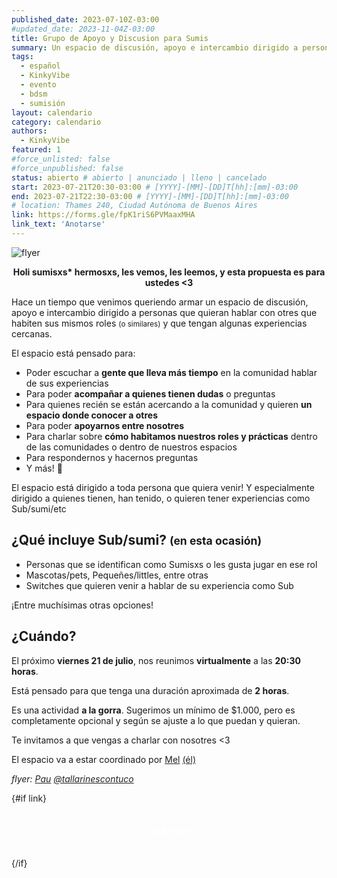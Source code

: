 ```yaml
---
published_date: 2023-07-10Z-03:00
#updated_date: 2023-11-04Z-03:00
title: Grupo de Apoyo y Discusion para Sumis
summary: Un espacio de discusión, apoyo e intercambio dirigido a personas que quieran hablar con otres que habiten sus mismos roles (o similares) y que tengan algunas experiencias cercanas.
tags: 
  - español
  - KinkyVibe
  - evento
  - bdsm
  - sumisión
layout: calendario
category: calendario
authors:
  - KinkyVibe
featured: 1
#force_unlisted: false
#force_unpublished: false
status: abierto # abierto | anunciado | lleno | cancelado
start: 2023-07-21T20:30-03:00 # [YYYY]-[MM]-[DD]T[hh]:[mm]-03:00
end: 2023-07-21T22:30-03:00 # [YYYY]-[MM]-[DD]T[hh]:[mm]-03:00
# location: Thames 240, Ciudad Autónoma de Buenos Aires
link: https://forms.gle/fpK1riS6PVMaaxMHA
link_text: 'Anotarse'
---
```


<script>
  import flyer from '$lib/posts/media/grupo-de-apoyo-y-discusion-para-sumis-julio-2023/1.jpg';
</script>

![flyer]({flyer})

<div style="text-align:center;font-size: var(--step-2); margin-block: 1em;"><strong>Holi sumisxs* hermosxs, les vemos, les leemos, y esta propuesta es para ustedes &lt;3</strong></div>

Hace un tiempo que venimos queriendo armar un espacio de discusión, apoyo e intercambio dirigido a personas que quieran hablar con otres que habiten sus mismos roles <small>(o similares)</small> y que tengan algunas experiencias cercanas. 

El espacio está pensado para: 

- Poder escuchar a **gente que lleva más tiempo** en la comunidad hablar de sus experiencias 
- Para poder **acompañar a quienes tienen dudas** o preguntas
- Para quienes recién se están acercando a la comunidad y quieren **un espacio donde conocer a otres** 
- Para poder **apoyarnos entre nosotres** 
- Para charlar sobre **cómo habitamos nuestros roles y prácticas** dentro de las comunidades o dentro de nuestros espacios 
- Para respondernos y hacernos preguntas 
- Y más! 🌈

El espacio está dirigido a toda persona que quiera venir! Y especialmente dirigido a quienes tienen, han tenido, o quieren tener experiencias como Sub/sumi/etc 

## ¿Qué incluye **Sub**/**sumi**? <small>(en esta ocasión)</small>

- Personas que se identifican como Sumisxs o les gusta jugar en ese rol
- Mascotas/pets, Pequeñes/littles, entre otras
- Switches que quieren venir a hablar de su experiencia como Sub

¡Entre muchísimas otras opciones!

## ¿Cuándo?

El próximo **viernes 21 de julio**, nos reunimos **virtualmente** a las **20:30 horas**. 

Está pensado para que tenga una duración aproximada de **2 horas**.

Es una actividad **a la gorra**. Sugerimos un mínimo de $1.000, pero es completamente opcional y según se ajuste a lo que puedan y quieran.

<p>Te invitamos a que vengas a charlar con nosotres &lt;3</p>

El espacio va a estar coordinado por [Mel](/DemonWeb) [(él)](https://mis.pronombr.es/son/él&elle)

*flyer: [Pau](/PauConTuco) [@tallarinescontuco](https://instagram.com/tallarinescontuco)*

{#if link}
<a class="cta" href={link}>{link_text}</a>
{/if}

<style>
    .cta {
      background: var(--1);
      color: white;
      font-weight: bold;
      border-radius: .3em;
      display: block;
      margin-inline: auto;
      padding: .5em 1em;
      width: 10em;
      min-width: 0;
      /* width: auto; */
      text-align: center;
      font-size: var(--step-4);
      text-decoration: none;
      margin-block: 2em;
      transition: 200ms;
      box-shadow: 0 0 0 0;
      white-space:nowrap;
    }
    .cta:hover {
      scale: 1.1;
      /* filter: brightness(1.05); */
      box-shadow: .6em .6em 1em rgba(0,0,0,.1);
    }
    a {
      color: #222;
      /* text-decoration: none; */
      text-decoration-color: var(--1);
    }
</style>
